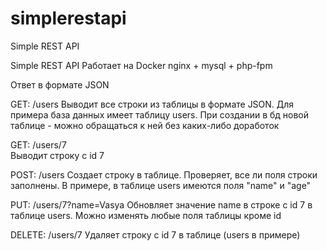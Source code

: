 # simplerestapi
Simple REST API 

Simple REST API
Работает на Docker
nginx + mysql + php-fpm

Ответ в формате JSON

GET: /users
Выводит все строки из таблицы в формате JSON. Для примера база данных имеет таблицу users. При создании в бд новой таблице - можно обращаться к ней без каких-либо доработок

GET: /users/7   
Выводит строку с id 7

POST: /users
Создает строку в таблице. Проверяет, все ли поля строки заполнены. В примере, в таблице users имеются поля "name" и "age"

PUT: /users/7?name=Vasya
Обновляет значение name в строке c id 7 в таблице users. Можно изменять любые поля таблицы кроме id

DELETE: /users/7
Удаляет строку с id 7 в таблице (users в примере)

